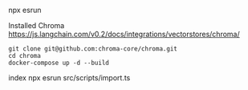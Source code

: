 npx esrun

Installed Chroma
https://js.langchain.com/v0.2/docs/integrations/vectorstores/chroma/

```
git clone git@github.com:chroma-core/chroma.git
cd chroma
docker-compose up -d --build
```

index npx esrun src/scripts/import.ts
